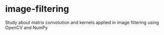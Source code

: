 # image-filtering
Study about matrix convolution and kernels applied in image filtering using OpenCV and NumPy
